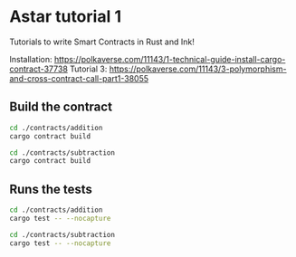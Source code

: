 # Astar tutorial 1
Tutorials to write Smart Contracts in Rust and Ink!

Installation: https://polkaverse.com/11143/1-technical-guide-install-cargo-contract-37738
Tutorial 3: https://polkaverse.com/11143/3-polymorphism-and-cross-contract-call-part1-38055


## Build the contract ###
```bash
cd ./contracts/addition
cargo contract build
```
```bash
cd ./contracts/subtraction
cargo contract build
```

## Runs the tests
```bash
cd ./contracts/addition
cargo test -- --nocapture
```
```bash
cd ./contracts/subtraction
cargo test -- --nocapture
```